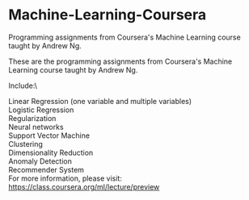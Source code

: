 # Machine-Learning-Coursera
Programming assignments from Coursera's Machine Learning course taught by Andrew Ng.

These are the programming assignments from Coursera's Machine Learning course taught by Andrew Ng.

Include:\

Linear Regression (one variable and multiple variables)\
Logistic Regression\
Regularization\
Neural networks\
Support Vector Machine\
Clustering\
Dimensionality Reduction\
Anomaly Detection\
Recommender System\
For more information, please visit: https://class.coursera.org/ml/lecture/preview
